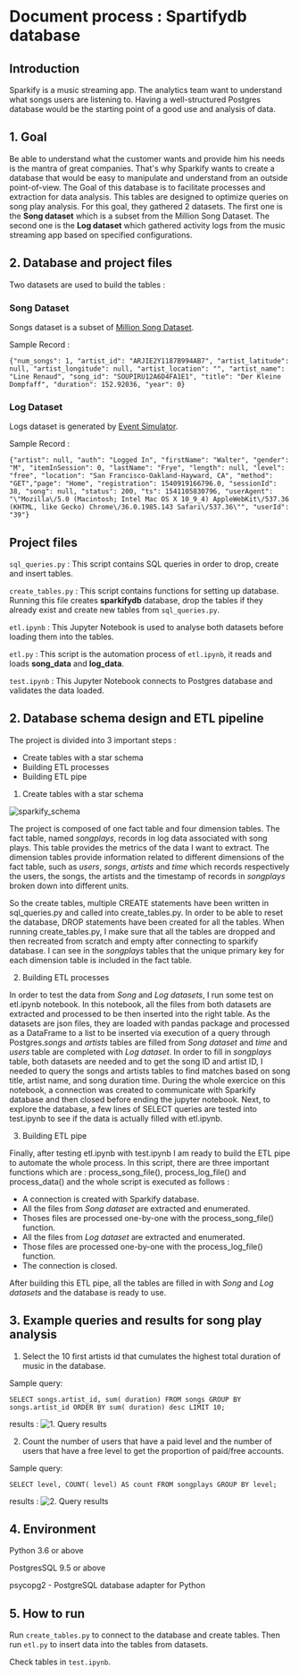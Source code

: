 # Document process : Spartifydb database

## Introduction 

Sparkify is a music streaming app. The analytics team want to understand what songs users are listening to. Having a well-structured Postgres database would be the starting point of a good use and analysis of data.

## 1. Goal

Be able to understand what the customer wants and provide him his needs is the mantra of great companies. That's why Sparkify wants to create a database that would be easy to manipulate and understand from an outside point-of-view. The Goal of this database is to facilitate processes and extraction for data analysis. This tables are designed to optimize queries on song play analysis. For this goal, they gathered 2 datasets. The first one is the **Song dataset** which is a subset from the Million Song Dataset. The second one is the **Log dataset** which gathered activity logs from the music streaming app based on specified configurations.

## 2. Database and project files 

Two datasets are used to build the tables :
### **Song Dataset**
Songs dataset is a subset of [Million Song Dataset](http://millionsongdataset.com/).

Sample Record :
```
{"num_songs": 1, "artist_id": "ARJIE2Y1187B994AB7", "artist_latitude": null, "artist_longitude": null, "artist_location": "", "artist_name": "Line Renaud", "song_id": "SOUPIRU12A6D4FA1E1", "title": "Der Kleine Dompfaff", "duration": 152.92036, "year": 0}
```

### **Log Dataset**
Logs dataset is generated by [Event Simulator](https://github.com/Interana/eventsim).

Sample Record :
```
{"artist": null, "auth": "Logged In", "firstName": "Walter", "gender": "M", "itemInSession": 0, "lastName": "Frye", "length": null, "level": "free", "location": "San Francisco-Oakland-Hayward, CA", "method": "GET","page": "Home", "registration": 1540919166796.0, "sessionId": 38, "song": null, "status": 200, "ts": 1541105830796, "userAgent": "\"Mozilla\/5.0 (Macintosh; Intel Mac OS X 10_9_4) AppleWebKit\/537.36 (KHTML, like Gecko) Chrome\/36.0.1985.143 Safari\/537.36\"", "userId": "39"}
```

## **Project files**

```sql_queries.py``` : This script contains SQL queries in order to drop, create and insert tables.

```create_tables.py``` : This script contains functions for setting up database. Running this file creates **sparkifydb** database, drop the tables if they already exist and create new tables from ```sql_queries.py```. 

```etl.ipynb``` : This Jupyter Notebook is used to analyse both datasets before loading them into the tables. 

```etl.py``` : This script is the automation process of ```etl.ipynb```, it reads and loads **song_data** and **log_data**.

```test.ipynb``` : This Jupyter Notebook connects to Postgres database and validates the data loaded.


## 2. Database schema design and ETL pipeline

The project is divided into 3 important steps :
- Create tables with a star schema 
- Building ETL processes 
- Building ETL pipe


1. Create tables with a star schema 

![sparkify_schema](./static/sparkify_schema.jpg)

The project is composed of one fact table and four dimension tables. The fact table, named _songplays_, records in log data associated with song plays. This table provides the metrics of the data I want to extract. The dimension tables provide information related to different dimensions of the fact table, such as _users_, _songs_, _artists_ and _time_ which records respectively the users, the songs, the artists and the timestamp of records in _songplays_ broken down into different units. 

So the create tables, multiple CREATE statements have been written in sql_queries.py and called into create_tables.py. In order to be able to reset the database, DROP statements have been created for all the tables. When running create_tables.py, I make sure that all the tables are dropped and then recreated from scratch and empty after connecting to sparkify database.  I can see in the _songplays_ tables that the unique primary key for each dimension table is included in the fact table. 

2. Building ETL processes 

In order to test the data from *Song* and *Log* *datasets*, I run some test on etl.ipynb notebook. In this notebook, all the files from both datasets are extracted and processed to be then inserted into the right table. As the datasets are json files, they are loaded with pandas package and processed as a DataFrame to a list to be inserted via execution of a query through Postgres._songs_ and _artists_ tables are filled from *Song* *dataset* and _time_ and _users_ table are completed with *Log* *dataset*. In order to fill in _songplays_ table, both datasets are needed and to get the song ID and artist ID, I needed to query the songs and artists tables to find matches based on song title, artist name, and song duration time. During the whole exercice on this notebook, a connection was created to communicate with Sparkify database and then closed before ending the jupyter notebook. Next, to explore the database, a few lines of SELECT queries are tested into test.ipynb to see if the data is actually filled with etl.ipynb.

3. Building ETL pipe

Finally, after testing etl.ipynb with test.ipynb I am ready to build the ETL pipe to automate the whole process. In this script, there are three important functions which are : process_song_file(), process_log_file() and process_data() and the whole script is executed as follows : 
- A connection is created with Sparkify database.
- All the files from *Song* *dataset* are extracted and enumerated.
- Thoses files are processed one-by-one with the process_song_file() function. 
- All the files from *Log dataset* are extracted and enumerated. 
- Those files are processed one-by-one with the process_log_file() function. 
- The connection is closed. 

After building this ETL pipe, all the tables are filled in with *Song* and *Log* *datasets* and the database is ready to use. 

## 3. Example queries and results for song play analysis 

1. Select the 10 first artists id that cumulates the highest total duration of music in the database.

Sample query: 
```
SELECT songs.artist_id, sum( duration) FROM songs GROUP BY songs.artist_id ORDER BY sum( duration) desc LIMIT 10;
```

results :
![1. Query results](./static/res_query1.png)


2. Count the number of users that have a paid level and the number of users that have a free level to get the proportion of paid/free accounts. 

Sample query: 
```
SELECT level, COUNT( level) AS count FROM songplays GROUP BY level;
```

results : 
![2. Query results](./static/res_query2.png)


## 4. Environment 

Python 3.6 or above

PostgresSQL 9.5 or above

psycopg2 - PostgreSQL database adapter for Python


## 5. How to run

Run ```create_tables.py``` to connect to the database and create tables. 
Then run ```etl.py``` to insert data into the tables from datasets. 

Check tables in ```test.ipynb```.



